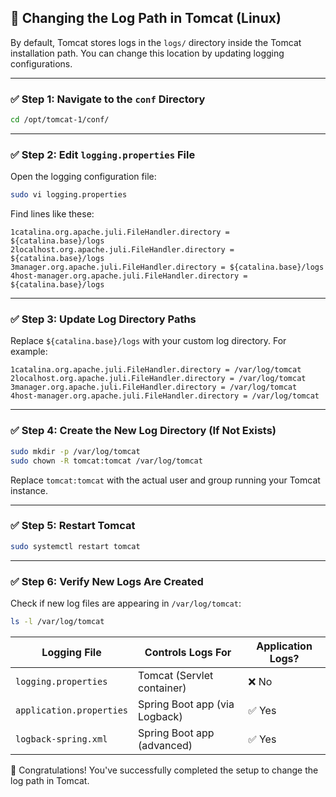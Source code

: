 

## 📁 Changing the Log Path in Tomcat (Linux)

By default, Tomcat stores logs in the `logs/` directory inside the Tomcat installation path. You can change this location by updating logging configurations.

---

### ✅ **Step 1: Navigate to the `conf` Directory**

```bash
cd /opt/tomcat-1/conf/
```

---

### ✅ **Step 2: Edit `logging.properties` File**

Open the logging configuration file:
```bash
sudo vi logging.properties
```

Find lines like these:
```properties
1catalina.org.apache.juli.FileHandler.directory = ${catalina.base}/logs
2localhost.org.apache.juli.FileHandler.directory = ${catalina.base}/logs
3manager.org.apache.juli.FileHandler.directory = ${catalina.base}/logs
4host-manager.org.apache.juli.FileHandler.directory = ${catalina.base}/logs
```

---

### ✅ **Step 3: Update Log Directory Paths**

Replace `${catalina.base}/logs` with your custom log directory. For example:
```properties
1catalina.org.apache.juli.FileHandler.directory = /var/log/tomcat
2localhost.org.apache.juli.FileHandler.directory = /var/log/tomcat
3manager.org.apache.juli.FileHandler.directory = /var/log/tomcat
4host-manager.org.apache.juli.FileHandler.directory = /var/log/tomcat
```

---

### ✅ **Step 4: Create the New Log Directory (If Not Exists)**

```bash
sudo mkdir -p /var/log/tomcat
sudo chown -R tomcat:tomcat /var/log/tomcat
```

Replace `tomcat:tomcat` with the actual user and group running your Tomcat instance.

---

### ✅ **Step 5: Restart Tomcat**

```bash
sudo systemctl restart tomcat
```

---

### ✅ **Step 6: Verify New Logs Are Created**

Check if new log files are appearing in `/var/log/tomcat`:
```bash
ls -l /var/log/tomcat
```

| Logging File                | Controls Logs For             | Application Logs? |
|----------------------------|-------------------------------|-------------------|
| `logging.properties`       | Tomcat (Servlet container)    | ❌ No             |
| `application.properties`   | Spring Boot app (via Logback) | ✅ Yes            |
| `logback-spring.xml`       | Spring Boot app (advanced)    | ✅ Yes            |


🎉 Congratulations! You've successfully completed the setup to change the log path in Tomcat.
